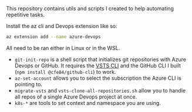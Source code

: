 This repository contains utils and scripts I created to help automating repetitive tasks.

Install the az cli and Devops extension like so:

```sh
az extension add --name azure-devops
```

All need to be ran either in Linux or in the WSL.

- `git-init-repo` is a shell script that initializes git repositories with Azure Devops or GitHub. It requires the [VSTS CLI]() and the GitHub CLI I built (`npm install @cfe84/github-cli`)  to work.
- `az-set-account` allows you to select the subscription the Azure CLI is pointing to.
- `migrate-vsts` and `vsts-clone-all-repositories.sh` allow you to handle all repos of a single Azure Devops project at once.
- `k8s-*` are tools to set context and namespace you are using.
